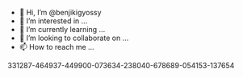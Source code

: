 - 👋 Hi, I’m @benjikigyossy
- 👀 I’m interested in ...
- 🌱 I’m currently learning ...
- 💞️ I’m looking to collaborate on ...
- 📫 How to reach me ...

<!---
benjikigyossy/benjikigyossy is a ✨ special ✨ repository because its `README.md` (this file) appears on your GitHub profile.
You can click the Preview link to take a look at your changes.
--->

331287-464937-449900-073634-238040-678689-054153-137654
